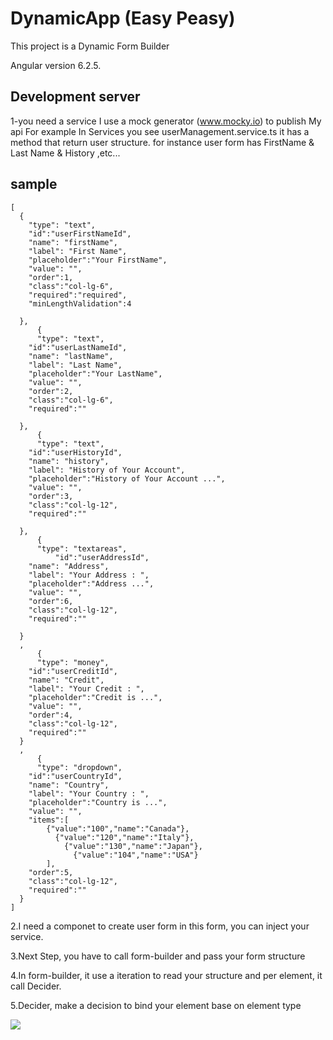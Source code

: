 # DynamicApp (Easy Peasy)

This project is a Dynamic Form Builder 

Angular version 6.2.5.

## Development server

1-you need a service
I use a mock generator (www.mocky.io) to publish My api
For example In Services you see userManagement.service.ts
it has a method that return user structure.
for instance user form has FirstName & Last Name & History ,etc...
 
## sample
```
[
  {
    "type": "text",
    "id":"userFirstNameId",
    "name": "firstName",
    "label": "First Name",
    "placeholder":"Your FirstName",
    "value": "",
    "order":1,
    "class":"col-lg-6",
    "required":"required",
    "minLengthValidation":4

  },
      {
      "type": "text",
    "id":"userLastNameId",
    "name": "lastName",
    "label": "Last Name",
    "placeholder":"Your LastName",
    "value": "",
    "order":2,
    "class":"col-lg-6",
    "required":""

  },
      {
      "type": "text",
    "id":"userHistoryId",
    "name": "history",
    "label": "History of Your Account",
    "placeholder":"History of Your Account ...",
    "value": "",
    "order":3,
    "class":"col-lg-12",
    "required":""

  },
      {
      "type": "textareas",
          "id":"userAddressId",
    "name": "Address",
    "label": "Your Address : ",
    "placeholder":"Address ...",
    "value": "",
    "order":6,
    "class":"col-lg-12",
    "required":""

  }
  ,
      {
      "type": "money",
    "id":"userCreditId",
    "name": "Credit",
    "label": "Your Credit : ",
    "placeholder":"Credit is ...",
    "value": "",
    "order":4,
    "class":"col-lg-12",
    "required":""
  }
  ,
      {
      "type": "dropdown",
    "id":"userCountryId",
    "name": "Country",
    "label": "Your Country : ",
    "placeholder":"Country is ...",
    "value": "",
    "items":[
        {"value":"100","name":"Canada"},
          {"value":"120","name":"Italy"},
            {"value":"130","name":"Japan"},
              {"value":"104","name":"USA"}
        ],
    "order":5,
    "class":"col-lg-12",
    "required":""
  }
]
```
2.I need a componet to create user form
in this form, you can inject your service.

3.Next Step, you have to call form-builder and pass your form structure 

4.In form-builder, it use a iteration to read your structure and per element, it call Decider.

5.Decider, make a decision to bind your element base on element type
 
![](http://oi64.tinypic.com/2uikbww.jpg)
 